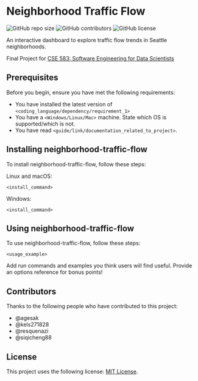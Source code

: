 # Neighborhood Traffic Flow

<!--- These are examples. See https://shields.io for others or to customize this set of shields. You might want to include dependencies, project status and licence info here --->
![GitHub repo size](https://img.shields.io/github/repo-size/kels271828/neighborhood-traffic-flow)
![GitHub contributors](https://img.shields.io/github/contributors/kels271828/neighborhood-traffic-flow)
![GitHub license](https://img.shields.io/github/license/kels271828/neighborhood-traffic-flow)

An interactive dashboard to explore traffic flow trends in Seattle neighborhoods.

Final Project for [CSE 583: Software Engineering for Data Scientists](https://uwseds.github.io/)


## Prerequisites

Before you begin, ensure you have met the following requirements:
<!--- These are just example requirements. Add, duplicate or remove as required --->
* You have installed the latest version of `<coding_language/dependency/requirement_1>`
* You have a `<Windows/Linux/Mac>` machine. State which OS is supported/which is not.
* You have read `<guide/link/documentation_related_to_project>`.


## Installing neighborhood-traffic-flow

To install neighborhood-traffic-flow, follow these steps:

Linux and macOS:
```
<install_command>
```

Windows:
```
<install_command>
```


## Using neighborhood-traffic-flow

To use neighborhood-traffic-flow, follow these steps:

```
<usage_example>
```

Add run commands and examples you think users will find useful. Provide an options reference for bonus points!


## Contributors

Thanks to the following people who have contributed to this project:

* @agesak
* @kels271828 
* @resquenazi
* @siqicheng88 


## License

This project uses the following license: [MIT License](./LICENSE).
